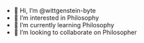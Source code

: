 - 👋 Hi, I’m @wittgenstein-byte
- 👀 I’m interested in Philosophy
- 🌱 I’m currently learning Philosophy
- 💞️ I’m looking to collaborate on Philosopher

<!---
wittgenstein-byte/wittgenstein-byte is a ✨ special ✨ repository because its `README.md` (this file) appears on your GitHub profile.
You can click the Preview link to take a look at your changes.
--->
